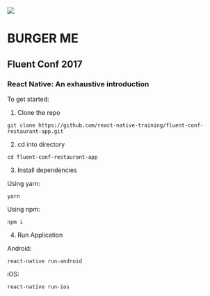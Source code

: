 ![](http://i.imgur.com/URJB6cl.jpg)

# BURGER ME

## Fluent Conf 2017   

### React Native: An exhaustive introduction

To get started:

1. Clone the repo
```
git clone https://github.com/react-native-training/fluent-conf-restaurant-app.git
```

2. cd into directory
```
cd fluent-conf-restaurant-app
```


3. Install dependencies

Using yarn:
```
yarn
```

Using npm:
```
npm i
```

4. Run Application

Android:
```
react-native run-android
```

iOS:   
```
react-native run-ios
```
